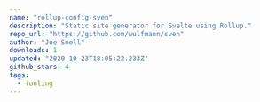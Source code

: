 ```yaml
---
name: "rollup-config-sven"
description: "Static site generator for Svelte using Rollup."
repo_url: "https://github.com/wulfmann/sven"
author: "Joe Snell"
downloads: 1
updated: "2020-10-23T18:05:22.233Z"
github_stars: 4
tags: 
  - tooling
---
```

